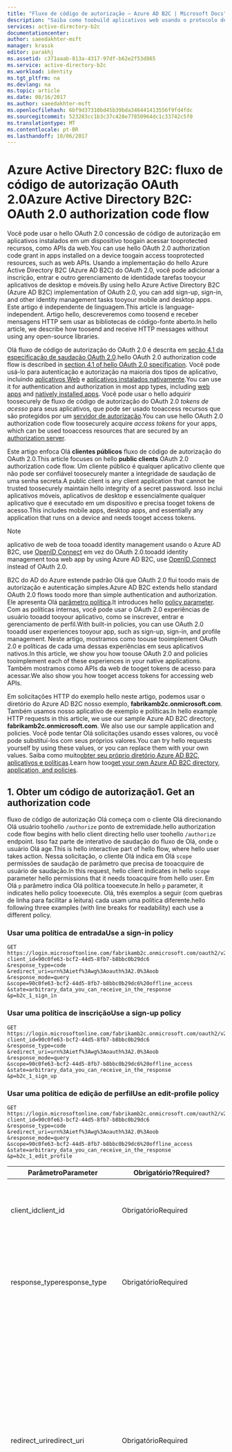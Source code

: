 ```yaml
---
title: "Fluxo de código de autorização – Azure AD B2C | Microsoft Docs"
description: "Saiba como toobuild aplicativos web usando o protocolo de autenticação do Azure AD B2C e OpenID Connect."
services: active-directory-b2c
documentationcenter: 
author: saeedakhter-msft
manager: krassk
editor: parakhj
ms.assetid: c371aaab-813a-4317-97df-b62e2f53d865
ms.service: active-directory-b2c
ms.workload: identity
ms.tgt_pltfrm: na
ms.devlang: na
ms.topic: article
ms.date: 08/16/2017
ms.author: saeedakhter-msft
ms.openlocfilehash: 6bf9d37310bd45b39bda346441413556f9fd4fdc
ms.sourcegitcommit: 523283cc1b3c37c428e77850964dc1c33742c5f0
ms.translationtype: MT
ms.contentlocale: pt-BR
ms.lasthandoff: 10/06/2017
---
```

# <a name="azure-active-directory-b2c-oauth-20-authorization-code-flow"></a><span data-ttu-id="075c5-103">Azure Active Directory B2C: fluxo de código de autorização OAuth 2.0</span><span class="sxs-lookup"><span data-stu-id="075c5-103">Azure Active Directory B2C: OAuth 2.0 authorization code flow</span></span>
<span data-ttu-id="075c5-104">Você pode usar o hello OAuth 2.0 concessão de código de autorização em aplicativos instalados em um dispositivo toogain acessar tooprotected recursos, como APIs da web.</span><span class="sxs-lookup"><span data-stu-id="075c5-104">You can use hello OAuth 2.0 authorization code grant in apps installed on a device toogain access tooprotected resources, such as web APIs.</span></span> <span data-ttu-id="075c5-105">Usando a implementação do hello Azure Active Directory B2C (Azure AD B2C) do OAuth 2.0, você pode adicionar a inscrição, entrar e outro gerenciamento de identidade tarefas tooyour aplicativos de desktop e móveis.</span><span class="sxs-lookup"><span data-stu-id="075c5-105">By using hello Azure Active Directory B2C (Azure AD B2C) implementation of OAuth 2.0, you can add sign-up, sign-in, and other identity management tasks tooyour mobile and desktop apps.</span></span> <span data-ttu-id="075c5-106">Este artigo é independente de linguagem.</span><span class="sxs-lookup"><span data-stu-id="075c5-106">This article is language-independent.</span></span> <span data-ttu-id="075c5-107">Artigo hello, descreveremos como toosend e receber mensagens HTTP sem usar as bibliotecas de código-fonte aberto.</span><span class="sxs-lookup"><span data-stu-id="075c5-107">In hello article, we describe how toosend and receive HTTP messages without using any open-source libraries.</span></span>

<!-- TODO: Need link toolibraries -->

<span data-ttu-id="075c5-108">Olá fluxo de código de autorização do OAuth 2.0 é descrita em [seção 4.1 da especificação de saudação OAuth 2.0](http://tools.ietf.org/html/rfc6749).</span><span class="sxs-lookup"><span data-stu-id="075c5-108">hello OAuth 2.0 authorization code flow is described in [section 4.1 of hello OAuth 2.0 specification](http://tools.ietf.org/html/rfc6749).</span></span> <span data-ttu-id="075c5-109">Você pode usá-lo para autenticação e autorização na maioria dos tipos de aplicativo, incluindo [aplicativos Web](active-directory-b2c-apps.md#web-apps) e [aplicativos instalados nativamente](active-directory-b2c-apps.md#mobile-and-native-apps).</span><span class="sxs-lookup"><span data-stu-id="075c5-109">You can use it for authentication and authorization in most app types, including [web apps](active-directory-b2c-apps.md#web-apps) and [natively installed apps](active-directory-b2c-apps.md#mobile-and-native-apps).</span></span> <span data-ttu-id="075c5-110">Você pode usar o hello adquirir toosecurely de fluxo de código de autorização do OAuth 2.0 *tokens de acesso* para seus aplicativos, que pode ser usado tooaccess recursos que são protegidos por um [servidor de autorização](active-directory-b2c-reference-protocols.md#the-basics).</span><span class="sxs-lookup"><span data-stu-id="075c5-110">You can use hello OAuth 2.0 authorization code flow toosecurely acquire *access tokens* for your apps, which can be used tooaccess resources that are secured by an [authorization server](active-directory-b2c-reference-protocols.md#the-basics).</span></span>

<span data-ttu-id="075c5-111">Este artigo enfoca Olá **clientes públicos** fluxo de código de autorização do OAuth 2.0.</span><span class="sxs-lookup"><span data-stu-id="075c5-111">This article focuses on hello **public clients** OAuth 2.0 authorization code flow.</span></span> <span data-ttu-id="075c5-112">Um cliente público é qualquer aplicativo cliente que não pode ser confiável toosecurely manter a integridade de saudação de uma senha secreta.</span><span class="sxs-lookup"><span data-stu-id="075c5-112">A public client is any client application that cannot be trusted toosecurely maintain hello integrity of a secret password.</span></span> <span data-ttu-id="075c5-113">Isso inclui aplicativos móveis, aplicativos de desktop e essencialmente qualquer aplicativo que é executado em um dispositivo e precisa tooget tokens de acesso.</span><span class="sxs-lookup"><span data-stu-id="075c5-113">This includes mobile apps, desktop apps, and essentially any application that runs on a device and needs tooget access tokens.</span></span> 

> [!NOTE]
> <span data-ttu-id="075c5-114">aplicativo de web de tooa tooadd identity management usando o Azure AD B2C, use [OpenID Connect](active-directory-b2c-reference-oidc.md) em vez do OAuth 2.0.</span><span class="sxs-lookup"><span data-stu-id="075c5-114">tooadd identity management tooa web app by using Azure AD B2C, use [OpenID Connect](active-directory-b2c-reference-oidc.md) instead of OAuth 2.0.</span></span>

<span data-ttu-id="075c5-115">B2C do AD do Azure estende padrão Olá que OAuth 2.0 flui toodo mais de autorização e autenticação simples.</span><span class="sxs-lookup"><span data-stu-id="075c5-115">Azure AD B2C extends hello standard OAuth 2.0 flows toodo more than simple authentication and authorization.</span></span> <span data-ttu-id="075c5-116">Ele apresenta Olá [parâmetro política](active-directory-b2c-reference-policies.md).</span><span class="sxs-lookup"><span data-stu-id="075c5-116">It introduces hello [policy parameter](active-directory-b2c-reference-policies.md).</span></span> <span data-ttu-id="075c5-117">Com as políticas internas, você pode usar o OAuth 2.0 experiências de usuário tooadd tooyour aplicativo, como se inscrever, entrar e gerenciamento de perfil.</span><span class="sxs-lookup"><span data-stu-id="075c5-117">With built-in policies, you can use OAuth 2.0 tooadd user experiences tooyour app, such as sign-up, sign-in, and profile management.</span></span> <span data-ttu-id="075c5-118">Neste artigo, mostramos como toouse tooimplement OAuth 2.0 e políticas de cada uma dessas experiências em seus aplicativos nativos.</span><span class="sxs-lookup"><span data-stu-id="075c5-118">In this article, we show you how toouse OAuth 2.0 and policies tooimplement each of these experiences in your native applications.</span></span> <span data-ttu-id="075c5-119">Também mostramos como APIs da web de tooget tokens de acesso para acessar.</span><span class="sxs-lookup"><span data-stu-id="075c5-119">We also show you how tooget access tokens for accessing web APIs.</span></span>

<span data-ttu-id="075c5-120">Em solicitações HTTP do exemplo hello neste artigo, podemos usar o diretório do Azure AD B2C nosso exemplo, **fabrikamb2c.onmicrosoft.com**. Também usamos nosso aplicativo de exemplo e políticas.</span><span class="sxs-lookup"><span data-stu-id="075c5-120">In hello example HTTP requests in this article, we use our sample Azure AD B2C directory, **fabrikamb2c.onmicrosoft.com**. We also use our sample application and policies.</span></span> <span data-ttu-id="075c5-121">Você pode tentar Olá solicitações usando esses valores, ou você pode substituí-los com seus próprios valores.</span><span class="sxs-lookup"><span data-stu-id="075c5-121">You can try hello requests yourself by using these values, or you can replace them with your own values.</span></span>
<span data-ttu-id="075c5-122">Saiba como muito[obter seu próprio diretório Azure AD B2C, aplicativos e políticas](#use-your-own-azure-ad-b2c-directory).</span><span class="sxs-lookup"><span data-stu-id="075c5-122">Learn how too[get your own Azure AD B2C directory, application, and policies](#use-your-own-azure-ad-b2c-directory).</span></span>

## <a name="1-get-an-authorization-code"></a><span data-ttu-id="075c5-123">1. Obter um código de autorização</span><span class="sxs-lookup"><span data-stu-id="075c5-123">1. Get an authorization code</span></span>
<span data-ttu-id="075c5-124">fluxo de código de autorização Olá começa com o cliente Olá direcionando Olá usuário toohello `/authorize` ponto de extremidade.</span><span class="sxs-lookup"><span data-stu-id="075c5-124">hello authorization code flow begins with hello client directing hello user toohello `/authorize` endpoint.</span></span> <span data-ttu-id="075c5-125">Isso faz parte de interativo de saudação do fluxo de Olá, onde o usuário Olá age.</span><span class="sxs-lookup"><span data-stu-id="075c5-125">This is hello interactive part of hello flow, where hello user takes action.</span></span> <span data-ttu-id="075c5-126">Nessa solicitação, o cliente Olá indica em Olá `scope` permissões de saudação de parâmetro que precisa de tooacquire de usuário de saudação.</span><span class="sxs-lookup"><span data-stu-id="075c5-126">In this request, hello client indicates in hello `scope` parameter hello permissions that it needs tooacquire from hello user.</span></span> <span data-ttu-id="075c5-127">Em Olá `p` parâmetro indica Olá política tooexecute.</span><span class="sxs-lookup"><span data-stu-id="075c5-127">In hello `p` parameter, it indicates hello policy tooexecute.</span></span> <span data-ttu-id="075c5-128">Olá, três exemplos a seguir (com quebras de linha para facilitar a leitura) cada usam uma política diferente.</span><span class="sxs-lookup"><span data-stu-id="075c5-128">hello following three examples (with line breaks for readability) each use a different policy.</span></span>

### <a name="use-a-sign-in-policy"></a><span data-ttu-id="075c5-129">Usar uma política de entrada</span><span class="sxs-lookup"><span data-stu-id="075c5-129">Use a sign-in policy</span></span>
```
GET https://login.microsoftonline.com/fabrikamb2c.onmicrosoft.com/oauth2/v2.0/authorize?
client_id=90c0fe63-bcf2-44d5-8fb7-b8bbc0b29dc6
&response_type=code
&redirect_uri=urn%3Aietf%3Awg%3Aoauth%3A2.0%3Aoob
&response_mode=query
&scope=90c0fe63-bcf2-44d5-8fb7-b8bbc0b29dc6%20offline_access
&state=arbitrary_data_you_can_receive_in_the_response
&p=b2c_1_sign_in
```

### <a name="use-a-sign-up-policy"></a><span data-ttu-id="075c5-130">Usar uma política de inscrição</span><span class="sxs-lookup"><span data-stu-id="075c5-130">Use a sign-up policy</span></span>
```
GET https://login.microsoftonline.com/fabrikamb2c.onmicrosoft.com/oauth2/v2.0/authorize?
client_id=90c0fe63-bcf2-44d5-8fb7-b8bbc0b29dc6
&response_type=code
&redirect_uri=urn%3Aietf%3Awg%3Aoauth%3A2.0%3Aoob
&response_mode=query
&scope=90c0fe63-bcf2-44d5-8fb7-b8bbc0b29dc6%20offline_access
&state=arbitrary_data_you_can_receive_in_the_response
&p=b2c_1_sign_up
```

### <a name="use-an-edit-profile-policy"></a><span data-ttu-id="075c5-131">Usar uma política de edição de perfil</span><span class="sxs-lookup"><span data-stu-id="075c5-131">Use an edit-profile policy</span></span>
```
GET https://login.microsoftonline.com/fabrikamb2c.onmicrosoft.com/oauth2/v2.0/authorize?
client_id=90c0fe63-bcf2-44d5-8fb7-b8bbc0b29dc6
&response_type=code
&redirect_uri=urn%3Aietf%3Awg%3Aoauth%3A2.0%3Aoob
&response_mode=query
&scope=90c0fe63-bcf2-44d5-8fb7-b8bbc0b29dc6%20offline_access
&state=arbitrary_data_you_can_receive_in_the_response
&p=b2c_1_edit_profile
```

| <span data-ttu-id="075c5-132">Parâmetro</span><span class="sxs-lookup"><span data-stu-id="075c5-132">Parameter</span></span> | <span data-ttu-id="075c5-133">Obrigatório?</span><span class="sxs-lookup"><span data-stu-id="075c5-133">Required?</span></span> | <span data-ttu-id="075c5-134">Descrição</span><span class="sxs-lookup"><span data-stu-id="075c5-134">Description</span></span> |
| --- | --- | --- |
| <span data-ttu-id="075c5-135">client_id</span><span class="sxs-lookup"><span data-stu-id="075c5-135">client_id</span></span> |<span data-ttu-id="075c5-136">Obrigatório</span><span class="sxs-lookup"><span data-stu-id="075c5-136">Required</span></span> |<span data-ttu-id="075c5-137">ID do aplicativo Hello atribuído tooyour aplicativo hello [portal do Azure](https://portal.azure.com).</span><span class="sxs-lookup"><span data-stu-id="075c5-137">hello application ID assigned tooyour app in hello [Azure portal](https://portal.azure.com).</span></span> |
| <span data-ttu-id="075c5-138">response_type</span><span class="sxs-lookup"><span data-stu-id="075c5-138">response_type</span></span> |<span data-ttu-id="075c5-139">Obrigatório</span><span class="sxs-lookup"><span data-stu-id="075c5-139">Required</span></span> |<span data-ttu-id="075c5-140">tipo de resposta Hello, que deve incluir `code` para fluxo de código de autorização de saudação.</span><span class="sxs-lookup"><span data-stu-id="075c5-140">hello response type, which must include `code` for hello authorization code flow.</span></span> |
| <span data-ttu-id="075c5-141">redirect_uri</span><span class="sxs-lookup"><span data-stu-id="075c5-141">redirect_uri</span></span> |<span data-ttu-id="075c5-142">Obrigatório</span><span class="sxs-lookup"><span data-stu-id="075c5-142">Required</span></span> |<span data-ttu-id="075c5-143">Olá redirecione o URI do aplicativo, onde as respostas de autenticação são enviadas e recebidas pelo seu aplicativo.</span><span class="sxs-lookup"><span data-stu-id="075c5-143">hello redirect URI of your app, where authentication responses are sent and received by your app.</span></span> <span data-ttu-id="075c5-144">Ele deve corresponder exatamente a um de redirecionamento Olá URIs registrados no portal de hello, exceto que ele deve ser codificado de URL.</span><span class="sxs-lookup"><span data-stu-id="075c5-144">It must exactly match one of hello redirect URIs that you registered in hello portal, except that it must be URL-encoded.</span></span> |
| <span data-ttu-id="075c5-145">scope</span><span class="sxs-lookup"><span data-stu-id="075c5-145">scope</span></span> |<span data-ttu-id="075c5-146">Obrigatório</span><span class="sxs-lookup"><span data-stu-id="075c5-146">Required</span></span> |<span data-ttu-id="075c5-147">Uma lista de escopos separados por espaços.</span><span class="sxs-lookup"><span data-stu-id="075c5-147">A space-separated list of scopes.</span></span> <span data-ttu-id="075c5-148">Um valor único escopo indica tooAzure do Active Directory (AD do Azure) ambas as permissões de saudação que estão sendo solicitados.</span><span class="sxs-lookup"><span data-stu-id="075c5-148">A single scope value indicates tooAzure Active Directory (Azure AD) both of hello permissions that are being requested.</span></span> <span data-ttu-id="075c5-149">Usando o cliente Olá ID como escopo Olá indica que seu aplicativo precisa de um token de acesso que pode ser usado em seu próprio serviço ou a API da web, representada pela Olá a mesma ID de cliente.</span><span class="sxs-lookup"><span data-stu-id="075c5-149">Using hello client ID as hello scope indicates that your app needs an access token that can be used against your own service or web API, represented by hello same client ID.</span></span>  <span data-ttu-id="075c5-150">Olá `offline_access` escopo indica que seu aplicativo precisa de um token de atualização para tooresources de acesso e longa duração.</span><span class="sxs-lookup"><span data-stu-id="075c5-150">hello `offline_access` scope indicates that your app needs a refresh token for long-lived access tooresources.</span></span> <span data-ttu-id="075c5-151">Você também pode usar Olá `openid` escopo toorequest um token de ID do Azure AD B2C.</span><span class="sxs-lookup"><span data-stu-id="075c5-151">You also can use hello `openid` scope toorequest an ID token from Azure AD B2C.</span></span> |
| <span data-ttu-id="075c5-152">response_mode</span><span class="sxs-lookup"><span data-stu-id="075c5-152">response_mode</span></span> |<span data-ttu-id="075c5-153">Recomendadas</span><span class="sxs-lookup"><span data-stu-id="075c5-153">Recommended</span></span> |<span data-ttu-id="075c5-154">método Hello que você use tooyour back toosend Olá resultante autorização código aplicativo.</span><span class="sxs-lookup"><span data-stu-id="075c5-154">hello method that you use toosend hello resulting authorization code back tooyour app.</span></span> <span data-ttu-id="075c5-155">Pode ser `query`, `form_post` ou `fragment`.</span><span class="sxs-lookup"><span data-stu-id="075c5-155">It can be `query`, `form_post`, or `fragment`.</span></span> |
| <span data-ttu-id="075c5-156">state</span><span class="sxs-lookup"><span data-stu-id="075c5-156">state</span></span> |<span data-ttu-id="075c5-157">Recomendadas</span><span class="sxs-lookup"><span data-stu-id="075c5-157">Recommended</span></span> |<span data-ttu-id="075c5-158">Um valor incluído na solicitação de saudação que é retornada na resposta de token hello.</span><span class="sxs-lookup"><span data-stu-id="075c5-158">A value included in hello request that is returned in hello token response.</span></span> <span data-ttu-id="075c5-159">Pode ser uma cadeia de caracteres de qualquer conteúdo que você deseja toouse.</span><span class="sxs-lookup"><span data-stu-id="075c5-159">It can be a string of any content that you want toouse.</span></span> <span data-ttu-id="075c5-160">Normalmente, é usado um valor exclusivo gerado aleatoriamente, tooprevent ataques de falsificação de solicitação entre sites.</span><span class="sxs-lookup"><span data-stu-id="075c5-160">Usually, a randomly generated unique value is  used, tooprevent cross-site request forgery attacks.</span></span> <span data-ttu-id="075c5-161">estado de Olá também é usado tooencode informações sobre o estado do usuário Olá no aplicativo hello antes de solicitação de autenticação Olá ocorreu.</span><span class="sxs-lookup"><span data-stu-id="075c5-161">hello state also is used tooencode information about hello user's state in hello app before hello authentication request occurred.</span></span> <span data-ttu-id="075c5-162">Por exemplo, usuário de saudação de página Olá na ou Olá política que estava sendo executada.</span><span class="sxs-lookup"><span data-stu-id="075c5-162">For example, hello page hello user was on, or hello policy that was being executed.</span></span> |
| <span data-ttu-id="075c5-163">p</span><span class="sxs-lookup"><span data-stu-id="075c5-163">p</span></span> |<span data-ttu-id="075c5-164">Obrigatório</span><span class="sxs-lookup"><span data-stu-id="075c5-164">Required</span></span> |<span data-ttu-id="075c5-165">política de saudação que é executada.</span><span class="sxs-lookup"><span data-stu-id="075c5-165">hello policy that is executed.</span></span> <span data-ttu-id="075c5-166">Seu Olá nome de uma política que é criada no diretório do Azure AD B2C.</span><span class="sxs-lookup"><span data-stu-id="075c5-166">It's hello name of a policy that is created in your Azure AD B2C directory.</span></span> <span data-ttu-id="075c5-167">valor de nome de política Olá deve começar com **b2c\_1\_**.</span><span class="sxs-lookup"><span data-stu-id="075c5-167">hello policy name value should begin with **b2c\_1\_**.</span></span> <span data-ttu-id="075c5-168">toolearn mais sobre políticas, consulte [políticas internas do Azure AD B2C](active-directory-b2c-reference-policies.md).</span><span class="sxs-lookup"><span data-stu-id="075c5-168">toolearn more about policies, see [Azure AD B2C built-in policies](active-directory-b2c-reference-policies.md).</span></span> |
| <span data-ttu-id="075c5-169">prompt</span><span class="sxs-lookup"><span data-stu-id="075c5-169">prompt</span></span> |<span data-ttu-id="075c5-170">Opcional</span><span class="sxs-lookup"><span data-stu-id="075c5-170">Optional</span></span> |<span data-ttu-id="075c5-171">tipo de saudação de interação do usuário é necessária.</span><span class="sxs-lookup"><span data-stu-id="075c5-171">hello type of user interaction that is required.</span></span> <span data-ttu-id="075c5-172">Atualmente, a saudação único valor válido é `login`, que força Olá usuário tooenter suas credenciais na solicitação.</span><span class="sxs-lookup"><span data-stu-id="075c5-172">Currently, hello only valid value is `login`, which forces hello user tooenter their credentials on that request.</span></span> <span data-ttu-id="075c5-173">O logon único não terá efeito.</span><span class="sxs-lookup"><span data-stu-id="075c5-173">Single sign-on will not take effect.</span></span> |

<span data-ttu-id="075c5-174">Neste ponto, o usuário de Olá é solicitado fluxo de trabalho da política do toocomplete hello.</span><span class="sxs-lookup"><span data-stu-id="075c5-174">At this point, hello user is asked toocomplete hello policy's workflow.</span></span> <span data-ttu-id="075c5-175">Isso pode envolver usuário Olá inserir seu nome de usuário e senha, entrar com uma identidade de redes sociais, inscrever directory hello, ou qualquer outro número de etapas.</span><span class="sxs-lookup"><span data-stu-id="075c5-175">This might involve hello user entering their username and password, signing in with a social identity, signing up for hello directory, or any other number of steps.</span></span> <span data-ttu-id="075c5-176">Ações de usuário dependem de como a política de saudação é definida.</span><span class="sxs-lookup"><span data-stu-id="075c5-176">User actions depend on how hello policy is defined.</span></span>

<span data-ttu-id="075c5-177">Após usuário Olá política hello, o AD do Azure retorna um aplicativo de tooyour de resposta no valor Olá usado para `redirect_uri`.</span><span class="sxs-lookup"><span data-stu-id="075c5-177">After hello user completes hello policy, Azure AD returns a response tooyour app at hello value you used for `redirect_uri`.</span></span> <span data-ttu-id="075c5-178">Ele usa o método hello especificado no hello `response_mode` parâmetro.</span><span class="sxs-lookup"><span data-stu-id="075c5-178">It uses hello method specified in hello `response_mode` parameter.</span></span> <span data-ttu-id="075c5-179">resposta de saudação é exatamente hello mesmo para cada um dos cenários de ação usuário hello, independentes da política de saudação que foi executada.</span><span class="sxs-lookup"><span data-stu-id="075c5-179">hello response is exactly hello same for each of hello user action scenarios, independent of hello policy that was executed.</span></span>

<span data-ttu-id="075c5-180">Uma resposta bem-sucedida que usa `response_mode=query` tem esta aparência:</span><span class="sxs-lookup"><span data-stu-id="075c5-180">A successful response that uses `response_mode=query` looks like this:</span></span>

```
GET urn:ietf:wg:oauth:2.0:oob?
code=AwABAAAAvPM1KaPlrEqdFSBzjqfTGBCmLdgfSTLEMPGYuNHSUYBrq...        // hello authorization_code, truncated
&state=arbitrary_data_you_can_receive_in_the_response                // hello value provided in hello request
```

| <span data-ttu-id="075c5-181">Parâmetro</span><span class="sxs-lookup"><span data-stu-id="075c5-181">Parameter</span></span> | <span data-ttu-id="075c5-182">Descrição</span><span class="sxs-lookup"><span data-stu-id="075c5-182">Description</span></span> |
| --- | --- |
| <span data-ttu-id="075c5-183">código</span><span class="sxs-lookup"><span data-stu-id="075c5-183">code</span></span> |<span data-ttu-id="075c5-184">código de autorização Olá Olá aplicativo solicitado.</span><span class="sxs-lookup"><span data-stu-id="075c5-184">hello authorization code that hello app requested.</span></span> <span data-ttu-id="075c5-185">saudação de aplicativo pode usar toorequest código de autorização Olá um token de acesso para um recurso de destino.</span><span class="sxs-lookup"><span data-stu-id="075c5-185">hello app can use hello authorization code toorequest an access token for a target resource.</span></span> <span data-ttu-id="075c5-186">Os códigos de autorização têm uma duração muito curta.</span><span class="sxs-lookup"><span data-stu-id="075c5-186">Authorization codes are very short-lived.</span></span> <span data-ttu-id="075c5-187">Normalmente, eles expiram depois de cerca de 10 minutos.</span><span class="sxs-lookup"><span data-stu-id="075c5-187">Typically, they expire after about 10 minutes.</span></span> |
| <span data-ttu-id="075c5-188">state</span><span class="sxs-lookup"><span data-stu-id="075c5-188">state</span></span> |<span data-ttu-id="075c5-189">Consulte a descrição completa Olá na tabela Olá Olá anterior de seção.</span><span class="sxs-lookup"><span data-stu-id="075c5-189">See hello full description in hello table in hello preceding section.</span></span> <span data-ttu-id="075c5-190">Se um `state` parâmetro está incluído na solicitação de saudação hello mesmo valor deve aparecer na resposta de saudação.</span><span class="sxs-lookup"><span data-stu-id="075c5-190">If a `state` parameter is included in hello request, hello same value should appear in hello response.</span></span> <span data-ttu-id="075c5-191">Olá aplicativo deve verificar que Olá `state` valores hello solicitação e resposta são idênticos.</span><span class="sxs-lookup"><span data-stu-id="075c5-191">hello app should verify that hello `state` values in hello request and response are identical.</span></span> |

<span data-ttu-id="075c5-192">Respostas de erro também podem ser enviadas toohello URI de redirecionamento para que hello aplicativo possa tratá-los adequadamente:</span><span class="sxs-lookup"><span data-stu-id="075c5-192">Error responses also can be sent toohello redirect URI so that hello app can handle them appropriately:</span></span>

```
GET urn:ietf:wg:oauth:2.0:oob?
error=access_denied
&error_description=The+user+has+cancelled+entering+self-asserted+information
&state=arbitrary_data_you_can_receive_in_the_response
```

| <span data-ttu-id="075c5-193">Parâmetro</span><span class="sxs-lookup"><span data-stu-id="075c5-193">Parameter</span></span> | <span data-ttu-id="075c5-194">Descrição</span><span class="sxs-lookup"><span data-stu-id="075c5-194">Description</span></span> |
| --- | --- |
| <span data-ttu-id="075c5-195">error</span><span class="sxs-lookup"><span data-stu-id="075c5-195">error</span></span> |<span data-ttu-id="075c5-196">Uma cadeia de código de erro que você pode usar tooclassify Olá tipos de erros que ocorrem.</span><span class="sxs-lookup"><span data-stu-id="075c5-196">An error code string that you can use tooclassify hello types of errors that occur.</span></span> <span data-ttu-id="075c5-197">Você também pode usar Olá tooerrors de tooreact de cadeia de caracteres.</span><span class="sxs-lookup"><span data-stu-id="075c5-197">You also can use hello string tooreact tooerrors.</span></span> |
| <span data-ttu-id="075c5-198">error_description</span><span class="sxs-lookup"><span data-stu-id="075c5-198">error_description</span></span> |<span data-ttu-id="075c5-199">Uma mensagem de erro específicas que pode ajudar a identificar a causa de saudação de um erro de autenticação.</span><span class="sxs-lookup"><span data-stu-id="075c5-199">A specific error message that can help you identify hello root cause of an authentication error.</span></span> |
| <span data-ttu-id="075c5-200">state</span><span class="sxs-lookup"><span data-stu-id="075c5-200">state</span></span> |<span data-ttu-id="075c5-201">Consulte a descrição completa Olá no hello anterior da tabela.</span><span class="sxs-lookup"><span data-stu-id="075c5-201">See hello full description in hello preceding table.</span></span> <span data-ttu-id="075c5-202">Se um `state` parâmetro está incluído na solicitação de saudação hello mesmo valor deve aparecer na resposta de saudação.</span><span class="sxs-lookup"><span data-stu-id="075c5-202">If a `state` parameter is included in hello request, hello same value should appear in hello response.</span></span> <span data-ttu-id="075c5-203">Olá aplicativo deve verificar que Olá `state` valores hello solicitação e resposta são idênticos.</span><span class="sxs-lookup"><span data-stu-id="075c5-203">hello app should verify that hello `state` values in hello request and response are identical.</span></span> |

## <a name="2-get-a-token"></a><span data-ttu-id="075c5-204">2. Obter um token</span><span class="sxs-lookup"><span data-stu-id="075c5-204">2. Get a token</span></span>
<span data-ttu-id="075c5-205">Agora que você tiver adquirido um código de autorização, você pode resgatar Olá `code` para um token toohello se destina a recursos, enviando um toohello de solicitação POST `/token` ponto de extremidade.</span><span class="sxs-lookup"><span data-stu-id="075c5-205">Now that you've acquired an authorization code, you can redeem hello `code` for a token toohello intended resource by sending a POST request toohello `/token` endpoint.</span></span> <span data-ttu-id="075c5-206">No Azure AD B2C, hello somente os recursos que você pode solicitar um token é sua API de web de back-end do aplicativo.</span><span class="sxs-lookup"><span data-stu-id="075c5-206">In Azure AD B2C, hello only resource that you can request a token for is your app's own back-end web API.</span></span> <span data-ttu-id="075c5-207">convenção de saudação que é usada para solicitar um token tooyourself é toouse a ID de cliente do aplicativo como escopo de saudação:</span><span class="sxs-lookup"><span data-stu-id="075c5-207">hello convention that's used for requesting a token tooyourself is toouse your app's client ID as hello scope:</span></span>

```
POST fabrikamb2c.onmicrosoft.com/oauth2/v2.0/token?p=b2c_1_sign_in HTTP/1.1
Host: https://login.microsoftonline.com
Content-Type: application/x-www-form-urlencoded

grant_type=authorization_code&client_id=90c0fe63-bcf2-44d5-8fb7-b8bbc0b29dc6&scope=90c0fe63-bcf2-44d5-8fb7-b8bbc0b29dc6 offline_access&code=AwABAAAAvPM1KaPlrEqdFSBzjqfTGBCmLdgfSTLEMPGYuNHSUYBrq...&redirect_uri=urn:ietf:wg:oauth:2.0:oob

```

| <span data-ttu-id="075c5-208">Parâmetro</span><span class="sxs-lookup"><span data-stu-id="075c5-208">Parameter</span></span> | <span data-ttu-id="075c5-209">Obrigatório?</span><span class="sxs-lookup"><span data-stu-id="075c5-209">Required?</span></span> | <span data-ttu-id="075c5-210">Descrição</span><span class="sxs-lookup"><span data-stu-id="075c5-210">Description</span></span> |
| --- | --- | --- |
| <span data-ttu-id="075c5-211">p</span><span class="sxs-lookup"><span data-stu-id="075c5-211">p</span></span> |<span data-ttu-id="075c5-212">Obrigatório</span><span class="sxs-lookup"><span data-stu-id="075c5-212">Required</span></span> |<span data-ttu-id="075c5-213">Olá política que foi usado tooacquire Olá autorização código.</span><span class="sxs-lookup"><span data-stu-id="075c5-213">hello policy that was used tooacquire hello authorization code.</span></span> <span data-ttu-id="075c5-214">Você não poderá usar uma política diferente nessa solicitação.</span><span class="sxs-lookup"><span data-stu-id="075c5-214">You cannot use a different policy in this request.</span></span> <span data-ttu-id="075c5-215">Observe que você adicionar esse parâmetro toohello *cadeia de caracteres de consulta*, mas não em Olá corpo da POSTAGEM.</span><span class="sxs-lookup"><span data-stu-id="075c5-215">Note that you add this parameter toohello *query string*, not in hello POST body.</span></span> |
| <span data-ttu-id="075c5-216">client_id</span><span class="sxs-lookup"><span data-stu-id="075c5-216">client_id</span></span> |<span data-ttu-id="075c5-217">Obrigatório</span><span class="sxs-lookup"><span data-stu-id="075c5-217">Required</span></span> |<span data-ttu-id="075c5-218">ID do aplicativo Hello atribuído tooyour aplicativo hello [portal do Azure](https://portal.azure.com).</span><span class="sxs-lookup"><span data-stu-id="075c5-218">hello application ID assigned tooyour app in hello [Azure portal](https://portal.azure.com).</span></span> |
| <span data-ttu-id="075c5-219">grant_type</span><span class="sxs-lookup"><span data-stu-id="075c5-219">grant_type</span></span> |<span data-ttu-id="075c5-220">Obrigatório</span><span class="sxs-lookup"><span data-stu-id="075c5-220">Required</span></span> |<span data-ttu-id="075c5-221">tipo de saudação de concessão.</span><span class="sxs-lookup"><span data-stu-id="075c5-221">hello type of grant.</span></span> <span data-ttu-id="075c5-222">Para o fluxo de código de autorização hello, tipo de concessão Olá deve ser `authorization_code`.</span><span class="sxs-lookup"><span data-stu-id="075c5-222">For hello authorization code flow, hello grant type must be `authorization_code`.</span></span> |
| <span data-ttu-id="075c5-223">scope</span><span class="sxs-lookup"><span data-stu-id="075c5-223">scope</span></span> |<span data-ttu-id="075c5-224">Recomendadas</span><span class="sxs-lookup"><span data-stu-id="075c5-224">Recommended</span></span> |<span data-ttu-id="075c5-225">Uma lista de escopos separados por espaços.</span><span class="sxs-lookup"><span data-stu-id="075c5-225">A space-separated list of scopes.</span></span> <span data-ttu-id="075c5-226">Um valor único escopo indica tooAzure AD ambas as permissões de saudação que estão sendo solicitados.</span><span class="sxs-lookup"><span data-stu-id="075c5-226">A single scope value indicates tooAzure AD both of hello permissions that are being requested.</span></span> <span data-ttu-id="075c5-227">Usando o cliente Olá ID como escopo Olá indica que seu aplicativo precisa de um token de acesso que pode ser usado em seu próprio serviço ou a API da web, representada pela Olá a mesma ID de cliente.</span><span class="sxs-lookup"><span data-stu-id="075c5-227">Using hello client ID as hello scope indicates that your app needs an access token that can be used against your own service or web API, represented by hello same client ID.</span></span>  <span data-ttu-id="075c5-228">Olá `offline_access` escopo indica que seu aplicativo precisa de um token de atualização para tooresources de acesso e longa duração.</span><span class="sxs-lookup"><span data-stu-id="075c5-228">hello `offline_access` scope indicates that your app needs a refresh token for long-lived access tooresources.</span></span>  <span data-ttu-id="075c5-229">Você também pode usar Olá `openid` escopo toorequest um token de ID do Azure AD B2C.</span><span class="sxs-lookup"><span data-stu-id="075c5-229">You also can use hello `openid` scope toorequest an ID token from Azure AD B2C.</span></span> |
| <span data-ttu-id="075c5-230">código</span><span class="sxs-lookup"><span data-stu-id="075c5-230">code</span></span> |<span data-ttu-id="075c5-231">Obrigatório</span><span class="sxs-lookup"><span data-stu-id="075c5-231">Required</span></span> |<span data-ttu-id="075c5-232">código de autorização de saudação que você copiou no trecho primeiro de saudação do fluxo de saudação.</span><span class="sxs-lookup"><span data-stu-id="075c5-232">hello authorization code that you acquired in hello first leg of hello flow.</span></span> |
| <span data-ttu-id="075c5-233">redirect_uri</span><span class="sxs-lookup"><span data-stu-id="075c5-233">redirect_uri</span></span> |<span data-ttu-id="075c5-234">Obrigatório</span><span class="sxs-lookup"><span data-stu-id="075c5-234">Required</span></span> |<span data-ttu-id="075c5-235">Olá redirecione o URI do aplicativo hello em que você recebeu o código de autorização de saudação.</span><span class="sxs-lookup"><span data-stu-id="075c5-235">hello redirect URI of hello application where you received hello authorization code.</span></span> |

<span data-ttu-id="075c5-236">Uma resposta de token bem-sucedido tem esta aparência:</span><span class="sxs-lookup"><span data-stu-id="075c5-236">A successful token response looks like this:</span></span>

```
{
    "not_before": "1442340812",
    "token_type": "Bearer",
    "access_token": "eyJ0eXAiOiJKV1QiLCJhbGciOiJSUzI1NiIsIng1dCI6Ik5HVEZ2ZEstZnl0aEV1Q...",
    "scope": "90c0fe63-bcf2-44d5-8fb7-b8bbc0b29dc6 offline_access",
    "expires_in": "3600",
    "refresh_token": "AAQfQmvuDy8WtUv-sd0TBwWVQs1rC-Lfxa_NDkLqpg50Cxp5Dxj0VPF1mx2Z...",
}
```
| <span data-ttu-id="075c5-237">Parâmetro</span><span class="sxs-lookup"><span data-stu-id="075c5-237">Parameter</span></span> | <span data-ttu-id="075c5-238">Descrição</span><span class="sxs-lookup"><span data-stu-id="075c5-238">Description</span></span> |
| --- | --- |
| <span data-ttu-id="075c5-239">not_before</span><span class="sxs-lookup"><span data-stu-id="075c5-239">not_before</span></span> |<span data-ttu-id="075c5-240">tempo de saudação no qual Olá token é considerado válido, em vez de época.</span><span class="sxs-lookup"><span data-stu-id="075c5-240">hello time at which hello token is considered valid, in epoch time.</span></span> |
| <span data-ttu-id="075c5-241">token_type</span><span class="sxs-lookup"><span data-stu-id="075c5-241">token_type</span></span> |<span data-ttu-id="075c5-242">valor de tipo de token de saudação.</span><span class="sxs-lookup"><span data-stu-id="075c5-242">hello token type value.</span></span> <span data-ttu-id="075c5-243">Olá digite somente do AD do Azure suporta é portador.</span><span class="sxs-lookup"><span data-stu-id="075c5-243">hello only type that Azure AD supports is Bearer.</span></span> |
| <span data-ttu-id="075c5-244">access_token</span><span class="sxs-lookup"><span data-stu-id="075c5-244">access_token</span></span> |<span data-ttu-id="075c5-245">Olá assinado JSON Web Token (JWT) que você solicitou.</span><span class="sxs-lookup"><span data-stu-id="075c5-245">hello signed JSON Web Token (JWT) that you requested.</span></span> |
| <span data-ttu-id="075c5-246">scope</span><span class="sxs-lookup"><span data-stu-id="075c5-246">scope</span></span> |<span data-ttu-id="075c5-247">escopos de Olá Olá token é válido para.</span><span class="sxs-lookup"><span data-stu-id="075c5-247">hello scopes that hello token is valid for.</span></span> <span data-ttu-id="075c5-248">Você também pode usar os tokens de toocache escopos para uso posterior.</span><span class="sxs-lookup"><span data-stu-id="075c5-248">You also can use scopes toocache tokens for later use.</span></span> |
| <span data-ttu-id="075c5-249">expires_in</span><span class="sxs-lookup"><span data-stu-id="075c5-249">expires_in</span></span> |<span data-ttu-id="075c5-250">Olá período de tempo que Olá token é válido (em segundos).</span><span class="sxs-lookup"><span data-stu-id="075c5-250">hello length of time that hello token is valid (in seconds).</span></span> |
| <span data-ttu-id="075c5-251">refresh_token</span><span class="sxs-lookup"><span data-stu-id="075c5-251">refresh_token</span></span> |<span data-ttu-id="075c5-252">Um token de atualização do OAuth 2.0.</span><span class="sxs-lookup"><span data-stu-id="075c5-252">An OAuth 2.0 refresh token.</span></span> <span data-ttu-id="075c5-253">Olá aplicativo pode usar este tokens adicionais do token tooacquire após Olá atual expire.</span><span class="sxs-lookup"><span data-stu-id="075c5-253">hello app can use this token tooacquire additional tokens after hello current token expires.</span></span> <span data-ttu-id="075c5-254">Os tokens de atualização têm uma vida longa.</span><span class="sxs-lookup"><span data-stu-id="075c5-254">Refresh tokens are long-lived.</span></span> <span data-ttu-id="075c5-255">Você pode usá-los tooretain acesso tooresources por longos períodos de tempo.</span><span class="sxs-lookup"><span data-stu-id="075c5-255">You can use them tooretain access tooresources for extended periods of time.</span></span> <span data-ttu-id="075c5-256">Para obter mais informações, consulte Olá [referência de token do Azure AD B2C](active-directory-b2c-reference-tokens.md).</span><span class="sxs-lookup"><span data-stu-id="075c5-256">For more information, see hello [Azure AD B2C token reference](active-directory-b2c-reference-tokens.md).</span></span> |

<span data-ttu-id="075c5-257">As respostas de erro tem esta aparência:</span><span class="sxs-lookup"><span data-stu-id="075c5-257">Error responses look like this:</span></span>

```
{
    "error": "access_denied",
    "error_description": "hello user revoked access toohello app.",
}
```

| <span data-ttu-id="075c5-258">Parâmetro</span><span class="sxs-lookup"><span data-stu-id="075c5-258">Parameter</span></span> | <span data-ttu-id="075c5-259">Descrição</span><span class="sxs-lookup"><span data-stu-id="075c5-259">Description</span></span> |
| --- | --- |
| <span data-ttu-id="075c5-260">error</span><span class="sxs-lookup"><span data-stu-id="075c5-260">error</span></span> |<span data-ttu-id="075c5-261">Uma cadeia de código de erro que você pode usar tooclassify Olá tipos de erros que ocorrem.</span><span class="sxs-lookup"><span data-stu-id="075c5-261">An error code string that you can use tooclassify hello types of errors that occur.</span></span> <span data-ttu-id="075c5-262">Você também pode usar Olá tooerrors de tooreact de cadeia de caracteres.</span><span class="sxs-lookup"><span data-stu-id="075c5-262">You also can use hello string tooreact tooerrors.</span></span> |
| <span data-ttu-id="075c5-263">error_description</span><span class="sxs-lookup"><span data-stu-id="075c5-263">error_description</span></span> |<span data-ttu-id="075c5-264">Uma mensagem de erro específicas que pode ajudar a identificar a causa de saudação de um erro de autenticação.</span><span class="sxs-lookup"><span data-stu-id="075c5-264">A specific error message that can help you identify hello root cause of an authentication error.</span></span> |

## <a name="3-use-hello-token"></a><span data-ttu-id="075c5-265">3. Use o token de saudação</span><span class="sxs-lookup"><span data-stu-id="075c5-265">3. Use hello token</span></span>
<span data-ttu-id="075c5-266">Agora que você tenha adquirido com êxito um token de acesso, você pode usar o token Olá em APIs da web do back-end solicitações tooyour, incluí-lo no hello `Authorization` cabeçalho:</span><span class="sxs-lookup"><span data-stu-id="075c5-266">Now that you've successfully acquired an access token, you can use hello token in requests tooyour back-end web APIs by including it in hello `Authorization` header:</span></span>

```
GET /tasks
Host: https://mytaskwebapi.com
Authorization: Bearer eyJ0eXAiOiJKV1QiLCJhbGciOiJSUzI1NiIsIng1dCI6Ik5HVEZ2ZEstZnl0aEV1Q...
```

## <a name="4-refresh-hello-token"></a><span data-ttu-id="075c5-267">4. Olá token de atualização</span><span class="sxs-lookup"><span data-stu-id="075c5-267">4. Refresh hello token</span></span>
<span data-ttu-id="075c5-268">Os tokens de acesso e os tokens de ID tem curta duração.</span><span class="sxs-lookup"><span data-stu-id="075c5-268">Access tokens and ID tokens are short-lived.</span></span> <span data-ttu-id="075c5-269">Depois de ele expirarem, você deve atualizá-los toocontinue tooaccess recursos.</span><span class="sxs-lookup"><span data-stu-id="075c5-269">After they expire, you must refresh them toocontinue tooaccess resources.</span></span> <span data-ttu-id="075c5-270">toodo isso, envie outro toohello de solicitação POST `/token` ponto de extremidade.</span><span class="sxs-lookup"><span data-stu-id="075c5-270">toodo this, submit another POST request toohello `/token` endpoint.</span></span> <span data-ttu-id="075c5-271">Desta vez, fornecer Olá `refresh_token` em vez da saudação `code`:</span><span class="sxs-lookup"><span data-stu-id="075c5-271">This time, provide hello `refresh_token` instead of hello `code`:</span></span>

```
POST fabrikamb2c.onmicrosoft.com/oauth2/v2.0/token?p=b2c_1_sign_in HTTP/1.1
Host: https://login.microsoftonline.com
Content-Type: application/x-www-form-urlencoded

grant_type=refresh_token&client_id=90c0fe63-bcf2-44d5-8fb7-b8bbc0b29dc6&scope=90c0fe63-bcf2-44d5-8fb7-b8bbc0b29dc6 offline_access&refresh_token=AwABAAAAvPM1KaPlrEqdFSBzjqfTGBCmLdgfSTLEMPGYuNHSUYBrq...&redirect_uri=urn:ietf:wg:oauth:2.0:oob
```

| <span data-ttu-id="075c5-272">Parâmetro</span><span class="sxs-lookup"><span data-stu-id="075c5-272">Parameter</span></span> | <span data-ttu-id="075c5-273">Obrigatório?</span><span class="sxs-lookup"><span data-stu-id="075c5-273">Required?</span></span> | <span data-ttu-id="075c5-274">Descrição</span><span class="sxs-lookup"><span data-stu-id="075c5-274">Description</span></span> |
| --- | --- | --- |
| <span data-ttu-id="075c5-275">p</span><span class="sxs-lookup"><span data-stu-id="075c5-275">p</span></span> |<span data-ttu-id="075c5-276">Obrigatório</span><span class="sxs-lookup"><span data-stu-id="075c5-276">Required</span></span> |<span data-ttu-id="075c5-277">Olá política de token de atualização original Olá tooacquire usado.</span><span class="sxs-lookup"><span data-stu-id="075c5-277">hello policy that was used tooacquire hello original refresh token.</span></span> <span data-ttu-id="075c5-278">Você não poderá usar uma política diferente nessa solicitação.</span><span class="sxs-lookup"><span data-stu-id="075c5-278">You cannot use a different policy in this request.</span></span> <span data-ttu-id="075c5-279">Observe que você adicionar esse parâmetro toohello *cadeia de caracteres de consulta*, mas não em Olá corpo da POSTAGEM.</span><span class="sxs-lookup"><span data-stu-id="075c5-279">Note that you add this parameter toohello *query string*, not in hello POST body.</span></span> |
| <span data-ttu-id="075c5-280">client_id</span><span class="sxs-lookup"><span data-stu-id="075c5-280">client_id</span></span> |<span data-ttu-id="075c5-281">Recomendadas</span><span class="sxs-lookup"><span data-stu-id="075c5-281">Recommended</span></span> |<span data-ttu-id="075c5-282">ID do aplicativo Hello atribuído tooyour aplicativo hello [portal do Azure](https://portal.azure.com).</span><span class="sxs-lookup"><span data-stu-id="075c5-282">hello application ID assigned tooyour app in hello [Azure portal](https://portal.azure.com).</span></span> |
| <span data-ttu-id="075c5-283">grant_type</span><span class="sxs-lookup"><span data-stu-id="075c5-283">grant_type</span></span> |<span data-ttu-id="075c5-284">Obrigatório</span><span class="sxs-lookup"><span data-stu-id="075c5-284">Required</span></span> |<span data-ttu-id="075c5-285">tipo de saudação de concessão.</span><span class="sxs-lookup"><span data-stu-id="075c5-285">hello type of grant.</span></span> <span data-ttu-id="075c5-286">Para este segmento do fluxo de código de autorização hello, tipo de concessão Olá deve ser `refresh_token`.</span><span class="sxs-lookup"><span data-stu-id="075c5-286">For this leg of hello authorization code flow, hello grant type must be `refresh_token`.</span></span> |
| <span data-ttu-id="075c5-287">scope</span><span class="sxs-lookup"><span data-stu-id="075c5-287">scope</span></span> |<span data-ttu-id="075c5-288">Recomendadas</span><span class="sxs-lookup"><span data-stu-id="075c5-288">Recommended</span></span> |<span data-ttu-id="075c5-289">Uma lista de escopos separados por espaços.</span><span class="sxs-lookup"><span data-stu-id="075c5-289">A space-separated list of scopes.</span></span> <span data-ttu-id="075c5-290">Um valor único escopo indica tooAzure AD ambas as permissões de saudação que estão sendo solicitados.</span><span class="sxs-lookup"><span data-stu-id="075c5-290">A single scope value indicates tooAzure AD both of hello permissions that are being requested.</span></span> <span data-ttu-id="075c5-291">Usando o cliente Olá ID como escopo Olá indica que seu aplicativo precisa de um token de acesso que pode ser usado em seu próprio serviço ou a API da web, representada pela Olá a mesma ID de cliente.</span><span class="sxs-lookup"><span data-stu-id="075c5-291">Using hello client ID as hello scope indicates that your app needs an access token that can be used against your own service or web API, represented by hello same client ID.</span></span>  <span data-ttu-id="075c5-292">Olá `offline_access` escopo indica que seu aplicativo precisará de um token de atualização para tooresources de acesso e longa duração.</span><span class="sxs-lookup"><span data-stu-id="075c5-292">hello `offline_access` scope indicates that your app will need a refresh token for long-lived access tooresources.</span></span>  <span data-ttu-id="075c5-293">Você também pode usar Olá `openid` escopo toorequest um token de ID do Azure AD B2C.</span><span class="sxs-lookup"><span data-stu-id="075c5-293">You also can use hello `openid` scope toorequest an ID token from Azure AD B2C.</span></span> |
| <span data-ttu-id="075c5-294">redirect_uri</span><span class="sxs-lookup"><span data-stu-id="075c5-294">redirect_uri</span></span> |<span data-ttu-id="075c5-295">Opcional</span><span class="sxs-lookup"><span data-stu-id="075c5-295">Optional</span></span> |<span data-ttu-id="075c5-296">Olá redirecione o URI do aplicativo hello em que você recebeu o código de autorização de saudação.</span><span class="sxs-lookup"><span data-stu-id="075c5-296">hello redirect URI of hello application where you received hello authorization code.</span></span> |
| <span data-ttu-id="075c5-297">refresh_token</span><span class="sxs-lookup"><span data-stu-id="075c5-297">refresh_token</span></span> |<span data-ttu-id="075c5-298">Obrigatório</span><span class="sxs-lookup"><span data-stu-id="075c5-298">Required</span></span> |<span data-ttu-id="075c5-299">Olá original token de atualização que você copiou no trecho de segundo de saudação do fluxo de saudação.</span><span class="sxs-lookup"><span data-stu-id="075c5-299">hello original refresh token that you acquired in hello second leg of hello flow.</span></span> |

<span data-ttu-id="075c5-300">Uma resposta de token bem-sucedido tem esta aparência:</span><span class="sxs-lookup"><span data-stu-id="075c5-300">A successful token response looks like this:</span></span>

```
{
    "not_before": "1442340812",
    "token_type": "Bearer",
    "access_token": "eyJ0eXAiOiJKV1QiLCJhbGciOiJSUzI1NiIsIng1dCI6Ik5HVEZ2ZEstZnl0aEV1Q...",
    "scope": "90c0fe63-bcf2-44d5-8fb7-b8bbc0b29dc6 offline_access",
    "expires_in": "3600",
    "refresh_token": "AAQfQmvuDy8WtUv-sd0TBwWVQs1rC-Lfxa_NDkLqpg50Cxp5Dxj0VPF1mx2Z...",
}
```
| <span data-ttu-id="075c5-301">Parâmetro</span><span class="sxs-lookup"><span data-stu-id="075c5-301">Parameter</span></span> | <span data-ttu-id="075c5-302">Descrição</span><span class="sxs-lookup"><span data-stu-id="075c5-302">Description</span></span> |
| --- | --- |
| <span data-ttu-id="075c5-303">not_before</span><span class="sxs-lookup"><span data-stu-id="075c5-303">not_before</span></span> |<span data-ttu-id="075c5-304">tempo de saudação no qual Olá token é considerado válido, em vez de época.</span><span class="sxs-lookup"><span data-stu-id="075c5-304">hello time at which hello token is considered valid, in epoch time.</span></span> |
| <span data-ttu-id="075c5-305">token_type</span><span class="sxs-lookup"><span data-stu-id="075c5-305">token_type</span></span> |<span data-ttu-id="075c5-306">valor de tipo de token de saudação.</span><span class="sxs-lookup"><span data-stu-id="075c5-306">hello token type value.</span></span> <span data-ttu-id="075c5-307">Olá digite somente do AD do Azure suporta é portador.</span><span class="sxs-lookup"><span data-stu-id="075c5-307">hello only type that Azure AD supports is Bearer.</span></span> |
| <span data-ttu-id="075c5-308">access_token</span><span class="sxs-lookup"><span data-stu-id="075c5-308">access_token</span></span> |<span data-ttu-id="075c5-309">Olá assinado JWT que você solicitou.</span><span class="sxs-lookup"><span data-stu-id="075c5-309">hello signed JWT that you requested.</span></span> |
| <span data-ttu-id="075c5-310">scope</span><span class="sxs-lookup"><span data-stu-id="075c5-310">scope</span></span> |<span data-ttu-id="075c5-311">escopos de Olá Olá token é válido para.</span><span class="sxs-lookup"><span data-stu-id="075c5-311">hello scopes that hello token is valid for.</span></span> <span data-ttu-id="075c5-312">Você também pode usar os tokens de toocache Olá escopos para uso posterior.</span><span class="sxs-lookup"><span data-stu-id="075c5-312">You also can use hello scopes toocache tokens for later use.</span></span> |
| <span data-ttu-id="075c5-313">expires_in</span><span class="sxs-lookup"><span data-stu-id="075c5-313">expires_in</span></span> |<span data-ttu-id="075c5-314">Olá período de tempo que Olá token é válido (em segundos).</span><span class="sxs-lookup"><span data-stu-id="075c5-314">hello length of time that hello token is valid (in seconds).</span></span> |
| <span data-ttu-id="075c5-315">refresh_token</span><span class="sxs-lookup"><span data-stu-id="075c5-315">refresh_token</span></span> |<span data-ttu-id="075c5-316">Um token de atualização do OAuth 2.0.</span><span class="sxs-lookup"><span data-stu-id="075c5-316">An OAuth 2.0 refresh token.</span></span> <span data-ttu-id="075c5-317">Olá aplicativo pode usar este tokens adicionais do token tooacquire após Olá atual expire.</span><span class="sxs-lookup"><span data-stu-id="075c5-317">hello app can use this token tooacquire additional tokens after hello current token expires.</span></span> <span data-ttu-id="075c5-318">Atualizar tokens são de vida longa e pode ser usado tooretain acesso tooresources por longos períodos de tempo.</span><span class="sxs-lookup"><span data-stu-id="075c5-318">Refresh tokens are long-lived, and can be used tooretain access tooresources for extended periods of time.</span></span> <span data-ttu-id="075c5-319">Para obter mais informações, consulte Olá [referência de token do Azure AD B2C](active-directory-b2c-reference-tokens.md).</span><span class="sxs-lookup"><span data-stu-id="075c5-319">For more information, see hello [Azure AD B2C token reference](active-directory-b2c-reference-tokens.md).</span></span> |

<span data-ttu-id="075c5-320">As respostas de erro tem esta aparência:</span><span class="sxs-lookup"><span data-stu-id="075c5-320">Error responses look like this:</span></span>

```
{
    "error": "access_denied",
    "error_description": "hello user revoked access toohello app.",
}
```

| <span data-ttu-id="075c5-321">Parâmetro</span><span class="sxs-lookup"><span data-stu-id="075c5-321">Parameter</span></span> | <span data-ttu-id="075c5-322">Descrição</span><span class="sxs-lookup"><span data-stu-id="075c5-322">Description</span></span> |
| --- | --- |
| <span data-ttu-id="075c5-323">error</span><span class="sxs-lookup"><span data-stu-id="075c5-323">error</span></span> |<span data-ttu-id="075c5-324">Uma cadeia de código de erro que você pode usar tooclassify tipos de erros que ocorrem.</span><span class="sxs-lookup"><span data-stu-id="075c5-324">An error code string that you can use tooclassify types of errors that occur.</span></span> <span data-ttu-id="075c5-325">Você também pode usar Olá tooerrors de tooreact de cadeia de caracteres.</span><span class="sxs-lookup"><span data-stu-id="075c5-325">You also can use hello string tooreact tooerrors.</span></span> |
| <span data-ttu-id="075c5-326">error_description</span><span class="sxs-lookup"><span data-stu-id="075c5-326">error_description</span></span> |<span data-ttu-id="075c5-327">Uma mensagem de erro específicas que pode ajudar a identificar a causa de saudação de um erro de autenticação.</span><span class="sxs-lookup"><span data-stu-id="075c5-327">A specific error message that can help you identify hello root cause of an authentication error.</span></span> |

## <a name="use-your-own-azure-ad-b2c-directory"></a><span data-ttu-id="075c5-328">Use seu próprio diretório do Azure AD B2C</span><span class="sxs-lookup"><span data-stu-id="075c5-328">Use your own Azure AD B2C directory</span></span>
<span data-ttu-id="075c5-329">tootry essas solicitações por conta própria, Olá completo seguindo as etapas.</span><span class="sxs-lookup"><span data-stu-id="075c5-329">tootry these requests yourself, complete hello following steps.</span></span> <span data-ttu-id="075c5-330">Substitua os valores de exemplo hello que usamos neste artigo com seus próprios valores.</span><span class="sxs-lookup"><span data-stu-id="075c5-330">Replace hello example values we used in this article with your own values.</span></span>

1. <span data-ttu-id="075c5-331">[Criar um diretório do Azure AD B2C](active-directory-b2c-get-started.md).</span><span class="sxs-lookup"><span data-stu-id="075c5-331">[Create an Azure AD B2C directory](active-directory-b2c-get-started.md).</span></span> <span data-ttu-id="075c5-332">Use o nome do seu diretório em solicitações de saudação hello.</span><span class="sxs-lookup"><span data-stu-id="075c5-332">Use hello name of your directory in hello requests.</span></span>
2. <span data-ttu-id="075c5-333">[Criar um aplicativo](active-directory-b2c-app-registration.md) tooobtain uma ID de aplicativo e um URI de redirecionamento.</span><span class="sxs-lookup"><span data-stu-id="075c5-333">[Create an application](active-directory-b2c-app-registration.md) tooobtain an application ID and a redirect URI.</span></span> <span data-ttu-id="075c5-334">Inclua um cliente nativo em seu aplicativo.</span><span class="sxs-lookup"><span data-stu-id="075c5-334">Include a native client in your app.</span></span>
3. <span data-ttu-id="075c5-335">[Criar suas diretivas](active-directory-b2c-reference-policies.md) tooobtain seus nomes de política.</span><span class="sxs-lookup"><span data-stu-id="075c5-335">[Create your policies](active-directory-b2c-reference-policies.md) tooobtain your policy names.</span></span>

